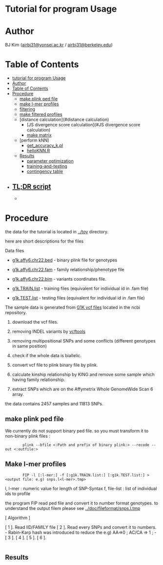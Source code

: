 # Tutorial for program Usage

# Author

BJ Kim (airbj31@yonsei.ac.kr / airbj31@berkeley.edu)

# Table of Contents

- [tutorial for program Usage](#Tutorial-for-program-usage)
- [Author](#Author)
- [Table of Contents](#Table-of-contents)
- [Procedure](#Procedure)
  - [make plink ped file](#make-plink-ped-file)
  - [make l-mer profiles](#make-l-mer-profile)
  - [filtering](#filtering)
  - [make filtered profiles](#make-filtered-profile)  
  - [distance calculation](#distance calculation)
    - [JS divergence score calculation](#JS divergence score calculation)
    - [make matrix](#make-matrix)
  - [perform kNN]
    - [get_accuracy_k.pl]()
    - [helloKNN.R]()
  - [Results](#Results)
    - [parameter optimization]()
    - [training-and-testing]()
    - [contingency table]()
- [TL;DR script](#TL;DR)
    -
    -

# Procedure

the data for the tutorial is located in [../toy](../toy) directory.

here are short descriptions for the files

Data files

- [g1k.affy6.chr22.bed](./toy/g1k.affy6.chr22.bed) - binary plink file for genotypes
- [g1k.affy6.chr22.fam](./toy/g1k.affy6.chr22.fam) - family relationship/phenotype file
- [g1k.affy6.chr22.bim](./toy/g1k.affy6.chr22.bim) - variants coordinates file.

- [g1k.TRAIN.list](./toy/g1k.TRAIN.list) - training files (equivalent for individual id in .fam file)
- [g1k.TEST.list](./toy/g1k.TEST.list)   - testing files  (equivalent for individual id in .fam file)

The sample data is generated from [G1K vcf files]() located in the ncbi repository.

  1. download the vcf files.

  2. removing INDEL variants by [vcftools]()

  3. removing multipositional SNPs and some conflicts (different genotypes in same position)

  4. check if the whole data is biallelic.
  
  5. convert vcf file to plink binary file by plink.

  6. calculate kinship relationship by KING and remove some sample which having family relationship.

  7. extract SNPs which are on the Affymetrix Whole GenomeWide Scan 6 array. 

the data contains 2457 samples and 11813 SNPs.

## make plink ped file

We currently do not support binary ped file. so you must transform it to non-binary plink files :

```
        plink --bfile <:Path and prefix of binary plink:> --recode --out <:outfile:>
```

## Make l-mer profiles

```
        FIP -l [:l-mer:] -f [:g1k.TRAIN.list:] [:g1k.TEST.list:] > <output file: e.g) snps.l<l-mer>.tmp>
```

l, l-mer     : numeric value for length of SNP-Syntax
f, file-list : list of individual ids to profile 

the program FIP read ped file and convert it to number format genotypes. to understand the output filem please see [../doc/fileformat/snps.l.tmp](../doc/fileformat/snps.l.tmp)

[ Algorithm ]

[ 1 ]. Read IID/FAMILY file
[ 2 ]. Read every SNPs and convert it to numbers.
	- Rabin-Karp hash was introduced to reduce the
	  e.g) AA=>0 ; AC/CA => 1 ;
	- 
[ 3 ]. 
[ 4 ]. 
[ 5 ]. 
[ 6 ].

```

```

## Results


	

